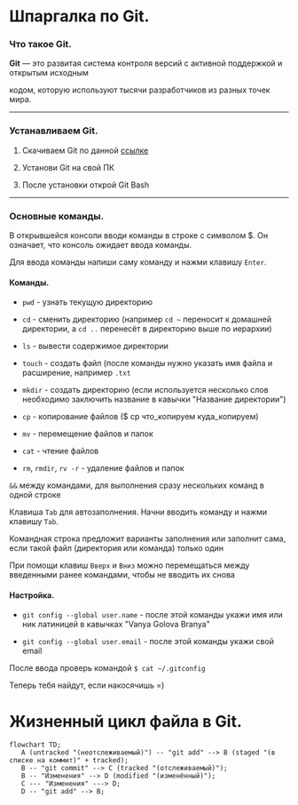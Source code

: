 # Шпаргалка по Git.

### Что такое Git.

**Git** — это развитая система контроля версий с активной поддержкой и открытым исходным

 кодом, которую используют тысячи разработчиков из разных точек мира.

----------

### Устанавливаем Git.

1. Скачиваем Git по данной [ссылке](https://git-scm.com/download/win "Выбери нужную разрядность ОС и смело скачивай!")

2. Установи Git на свой ПК

3. После установки открой Git Bash

----------

### Основные команды.

В открывшейся консоли вводи команды в строке с символом $. Он означает, что консоль ожидает ввода команды.

Для ввода команды напиши саму команду и нажми клавишу ```Enter```.

#### Команды.

* ```pwd``` - узнать текущую директорию

* ```cd``` - сменить директорию (например ```cd ~``` переносит к домашней директории, а ```cd ..``` перенесёт в директорию выше по иерархии)

* ```ls``` - вывести содержимое директории

* ```touch``` - создать файл (после команды нужно указать имя файла и расширение, например ```.txt```

* ```mkdir``` - создать директорию (если используется несколько слов необходимо заключить название в кавычки "Название директории")

* ```cp``` - копирование файлов ($ cp что_копируем куда_копируем)

* ```mv``` - перемещение файлов и папок

* ```cat``` - чтение файлов

* ```rm```, ```rmdir```, ```rv -r``` - удаление файлов и папок

```&&``` между командами, для выполнения сразу нескольких команд в одной строке

Клавиша ```Tab``` для автозаполнения. Начни вводить команду и нажми клавишу ```Tab```.

Командная строка предложит варианты заполнения или заполнит сама, если такой файл (директория или команда) только один

При помощи клавиш ```Вверх``` и ```Вниз``` можно перемещаться между введенными ранее командами, чтобы не вводить их снова

#### Настройка.

* ```git config --global user.name``` - после этой команды укажи имя или ник латиницей в кавычках "Vanya Golova Branya"

* ```git config --global user.email``` - после этой команды укажи свой email

После ввода проверь командой ```$ cat ~/.gitconfig```

Теперь тебя найдут, если накосячишь =)

# Жизненный цикл файла в Git.

```mermaid
flowchart TD;
   A (untracked "(неотслеживаемый)") -- "git add" --> B (staged "(в списке на коммит)" + tracked);
   B -- "git commit" --> C (tracked "(отслеживаемый)");
   B -- "Изменения" --> D (modified "(изменённый)");
   C --- "Изменения" ---> D;
   D -- "git add" --> B;
```
